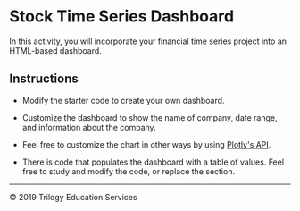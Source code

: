# Stock Time Series Dashboard

In this activity, you will incorporate your financial time series project into an HTML-based dashboard.

## Instructions

* Modify the starter code to create your own dashboard.

* Customize the dashboard to show the name of company, date range, and information about the company.

* Feel free to customize the chart in other ways by using [Plotly's API](https://plot.ly/javascript/configuration-options/#making-a-responsive-chart).

* There is code that populates the dashboard with a table of values. Feel free to study and modify the code, or replace the section.

- - -
© 2019 Trilogy Education Services

